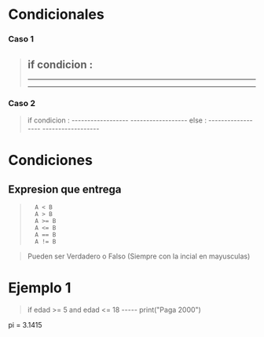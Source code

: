 # Condicionales
### Caso 1
> if condicion :
> -------------------
> -------------------
> -------------------

### Caso 2 

> if condicion :
>       ------------------
>       ------------------
>else : 
>       ------------------
>       ------------------


# Condiciones
## Expresion que entrega 

>       A < B
>       A > B
>       A >= B
>       A <= B
>       A == B
>       A != B

>Pueden ser Verdadero o Falso  (Siempre con la incial en mayusculas)


# Ejemplo 1

> if edad >= 5 and edad <= 18
> ----- print("Paga 2000") 

pi = 3.1415